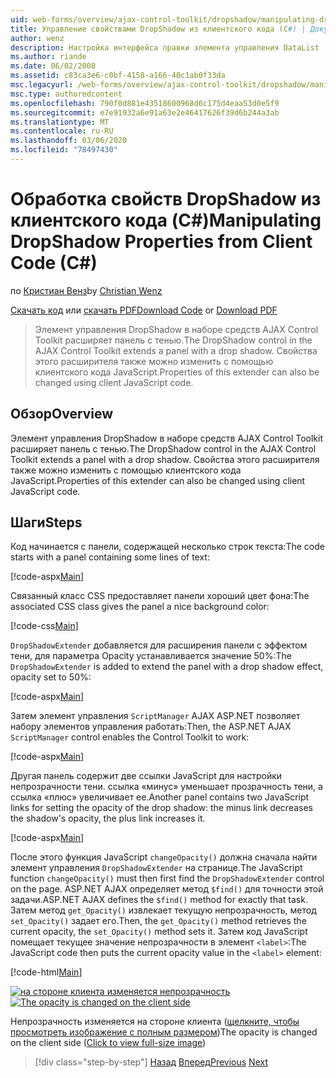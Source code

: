 ```yaml
---
uid: web-forms/overview/ajax-control-toolkit/dropshadow/manipulating-dropshadow-properties-from-client-code-cs
title: Управление свойствами DropShadow из клиентского кода (C#) | Документация Майкрософт
author: wenz
description: Настройка интерфейса правки элемента управления DataList
ms.author: riande
ms.date: 06/02/2008
ms.assetid: c83ca3e6-c0bf-4158-a166-40c1ab0f33da
msc.legacyurl: /web-forms/overview/ajax-control-toolkit/dropshadow/manipulating-dropshadow-properties-from-client-code-cs
msc.type: authoredcontent
ms.openlocfilehash: 790f0d881e43518600968d6c175d4eaa53d0e5f9
ms.sourcegitcommit: e7e91932a6e91a63e2e46417626f39d6b244a3ab
ms.translationtype: MT
ms.contentlocale: ru-RU
ms.lasthandoff: 03/06/2020
ms.locfileid: "78497430"
---
```

# <a name="manipulating-dropshadow-properties-from-client-code-c"></a><span data-ttu-id="93d3d-103">Обработка свойств DropShadow из клиентского кода (C#)</span><span class="sxs-lookup"><span data-stu-id="93d3d-103">Manipulating DropShadow Properties from Client Code (C#)</span></span>

<span data-ttu-id="93d3d-104">по [Кристиан Венз](https://github.com/wenz)</span><span class="sxs-lookup"><span data-stu-id="93d3d-104">by [Christian Wenz](https://github.com/wenz)</span></span>

<span data-ttu-id="93d3d-105">[Скачать код](https://download.microsoft.com/download/5/1/6/51652a81-500b-4f6b-88d3-617103e7941e/DropShadow2.cs.zip) или [скачать PDF](https://download.microsoft.com/download/b/6/a/b6ae89ee-df69-4c87-9bfb-ad1eb2b23373/dropshadow2CS.pdf)</span><span class="sxs-lookup"><span data-stu-id="93d3d-105">[Download Code](https://download.microsoft.com/download/5/1/6/51652a81-500b-4f6b-88d3-617103e7941e/DropShadow2.cs.zip) or [Download PDF](https://download.microsoft.com/download/b/6/a/b6ae89ee-df69-4c87-9bfb-ad1eb2b23373/dropshadow2CS.pdf)</span></span>

> <span data-ttu-id="93d3d-106">Элемент управления DropShadow в наборе средств AJAX Control Toolkit расширяет панель с тенью.</span><span class="sxs-lookup"><span data-stu-id="93d3d-106">The DropShadow control in the AJAX Control Toolkit extends a panel with a drop shadow.</span></span> <span data-ttu-id="93d3d-107">Свойства этого расширителя также можно изменить с помощью клиентского кода JavaScript.</span><span class="sxs-lookup"><span data-stu-id="93d3d-107">Properties of this extender can also be changed using client JavaScript code.</span></span>

## <a name="overview"></a><span data-ttu-id="93d3d-108">Обзор</span><span class="sxs-lookup"><span data-stu-id="93d3d-108">Overview</span></span>

<span data-ttu-id="93d3d-109">Элемент управления DropShadow в наборе средств AJAX Control Toolkit расширяет панель с тенью.</span><span class="sxs-lookup"><span data-stu-id="93d3d-109">The DropShadow control in the AJAX Control Toolkit extends a panel with a drop shadow.</span></span> <span data-ttu-id="93d3d-110">Свойства этого расширителя также можно изменить с помощью клиентского кода JavaScript.</span><span class="sxs-lookup"><span data-stu-id="93d3d-110">Properties of this extender can also be changed using client JavaScript code.</span></span>

## <a name="steps"></a><span data-ttu-id="93d3d-111">Шаги</span><span class="sxs-lookup"><span data-stu-id="93d3d-111">Steps</span></span>

<span data-ttu-id="93d3d-112">Код начинается с панели, содержащей несколько строк текста:</span><span class="sxs-lookup"><span data-stu-id="93d3d-112">The code starts with a panel containing some lines of text:</span></span>

[!code-aspx[Main](manipulating-dropshadow-properties-from-client-code-cs/samples/sample1.aspx)]

<span data-ttu-id="93d3d-113">Связанный класс CSS предоставляет панели хороший цвет фона:</span><span class="sxs-lookup"><span data-stu-id="93d3d-113">The associated CSS class gives the panel a nice background color:</span></span>

[!code-css[Main](manipulating-dropshadow-properties-from-client-code-cs/samples/sample2.css)]

<span data-ttu-id="93d3d-114">`DropShadowExtender` добавляется для расширения панели с эффектом тени, для параметра Opacity устанавливается значение 50%:</span><span class="sxs-lookup"><span data-stu-id="93d3d-114">The `DropShadowExtender` is added to extend the panel with a drop shadow effect, opacity set to 50%:</span></span>

[!code-aspx[Main](manipulating-dropshadow-properties-from-client-code-cs/samples/sample3.aspx)]

<span data-ttu-id="93d3d-115">Затем элемент управления `ScriptManager` AJAX ASP.NET позволяет набору элементов управления работать:</span><span class="sxs-lookup"><span data-stu-id="93d3d-115">Then, the ASP.NET AJAX `ScriptManager` control enables the Control Toolkit to work:</span></span>

[!code-aspx[Main](manipulating-dropshadow-properties-from-client-code-cs/samples/sample4.aspx)]

<span data-ttu-id="93d3d-116">Другая панель содержит две ссылки JavaScript для настройки непрозрачности тени. ссылка «минус» уменьшает прозрачность тени, а ссылка «плюс» увеличивает ее.</span><span class="sxs-lookup"><span data-stu-id="93d3d-116">Another panel contains two JavaScript links for setting the opacity of the drop shadow: the minus link decreases the shadow's opacity, the plus link increases it.</span></span>

[!code-aspx[Main](manipulating-dropshadow-properties-from-client-code-cs/samples/sample5.aspx)]

<span data-ttu-id="93d3d-117">После этого функция JavaScript `changeOpacity()` должна сначала найти элемент управления `DropShadowExtender` на странице.</span><span class="sxs-lookup"><span data-stu-id="93d3d-117">The JavaScript function `changeOpacity()` must then first find the `DropShadowExtender` control on the page.</span></span> <span data-ttu-id="93d3d-118">ASP.NET AJAX определяет метод `$find()` для точности этой задачи.</span><span class="sxs-lookup"><span data-stu-id="93d3d-118">ASP.NET AJAX defines the `$find()` method for exactly that task.</span></span> <span data-ttu-id="93d3d-119">Затем метод `get_Opacity()` извлекает текущую непрозрачность, метод `set_Opacity()` задает его.</span><span class="sxs-lookup"><span data-stu-id="93d3d-119">Then, the `get_Opacity()` method retrieves the current opacity, the `set_Opacity()` method sets it.</span></span> <span data-ttu-id="93d3d-120">Затем код JavaScript помещает текущее значение непрозрачности в элемент `<label>`:</span><span class="sxs-lookup"><span data-stu-id="93d3d-120">The JavaScript code then puts the current opacity value in the `<label>` element:</span></span>

[!code-html[Main](manipulating-dropshadow-properties-from-client-code-cs/samples/sample6.html)]

<span data-ttu-id="93d3d-121">[![на стороне клиента изменяется непрозрачность](manipulating-dropshadow-properties-from-client-code-cs/_static/image2.png)](manipulating-dropshadow-properties-from-client-code-cs/_static/image1.png)</span><span class="sxs-lookup"><span data-stu-id="93d3d-121">[![The opacity is changed on the client side](manipulating-dropshadow-properties-from-client-code-cs/_static/image2.png)](manipulating-dropshadow-properties-from-client-code-cs/_static/image1.png)</span></span>

<span data-ttu-id="93d3d-122">Непрозрачность изменяется на стороне клиента ([щелкните, чтобы просмотреть изображение с полным размером](manipulating-dropshadow-properties-from-client-code-cs/_static/image3.png))</span><span class="sxs-lookup"><span data-stu-id="93d3d-122">The opacity is changed on the client side ([Click to view full-size image](manipulating-dropshadow-properties-from-client-code-cs/_static/image3.png))</span></span>

> [!div class="step-by-step"]
> <span data-ttu-id="93d3d-123">[Назад](adjusting-the-z-index-of-a-dropshadow-cs.md)
> [Вперед](adjusting-the-z-index-of-a-dropshadow-vb.md)</span><span class="sxs-lookup"><span data-stu-id="93d3d-123">[Previous](adjusting-the-z-index-of-a-dropshadow-cs.md)
[Next](adjusting-the-z-index-of-a-dropshadow-vb.md)</span></span>
